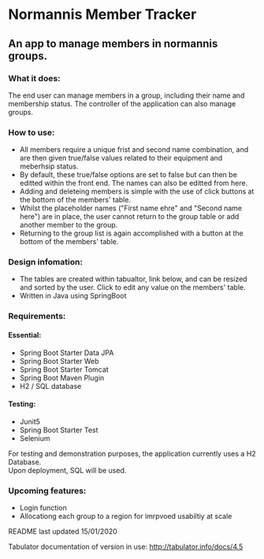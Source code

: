 # Normannis Member Tracker
## An app to manage members in normannis groups.

### What it does:
The end user can manage members in a group, including their name and membership status.
The controller of the application can also manage groups.

### How to use:
* All members require a unique frist and second name combination, and are then given true/false values related to their equipment and meberhsip status.
* By default, these true/false options are set to false but can then be editted within the front end.  The names can also be editted from here.
* Adding and deleteing members is simple with the use of click buttons at the bottom of the members' table.  
* Whilst the placeholder names ("First name ehre" and "Second name here") are in place, the user cannot return to the group table or add another member to the group.
* Returning to the group list is again accomplished with a button at the bottom of the members' table.


### Design infomation:
* The tables are created within tabualtor, link below, and can be resized and sorted by the user.  Click to edit any value on the members' table.  
*  Written in Java using SpringBoot


### Requirements:
#### Essential:
* Spring Boot Starter Data JPA
* Spring Boot Starter Web
* Spring Boot Starter Tomcat
* Spring Boot Maven Plugin
* H2 / SQL database

#### Testing:
* Junit5
* Spring Boot Starter Test
* Selenium






For testing and demonstration purposes, the application currently uses a H2 Database.  
Upon deployment, SQL will be used.




### Upcoming features:
* Login function
* Allocationg each group to a region for imrpvoed usabiltiy at scale
  



README last updated 15/01/2020


Tabulator documentation of version in use:  http://tabulator.info/docs/4.5
